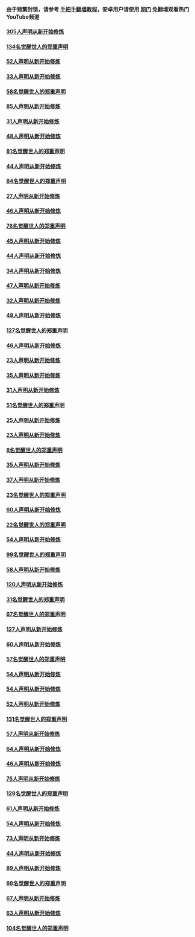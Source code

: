 #### 由于频繁封锁，请参考 [手把手翻墙教程](https://github.com/gfw-breaker/guides/wiki/)，安卓用户请使用 [网门](https://github.com/gfw-breaker/nogfw/blob/master/dl.md?t=03201000) 免翻墙观看热门YouTube频道 

#### [305人声明从新开始修炼](../pages/91/422153.md?t=03201000) 

#### [134名觉醒世人的郑重声明](../pages/91/422152.md?t=03201000) 

#### [52人声明从新开始修炼](../pages/91/421846.md?t=03201000) 

#### [33人声明从新开始修炼](../pages/91/421804.md?t=03201000) 

#### [58名觉醒世人的郑重声明](../pages/91/421845.md?t=03201000) 

#### [85人声明从新开始修炼](../pages/91/421769.md?t=03201000) 

#### [31人声明从新开始修炼](../pages/91/421763.md?t=03201000) 

#### [48人声明从新开始修炼](../pages/91/421605.md?t=03201000) 

#### [81名觉醒世人的郑重声明](../pages/91/421656.md?t=03201000) 

#### [44人声明从新开始修炼](../pages/91/421544.md?t=03201000) 

#### [84名觉醒世人的郑重声明](../pages/91/421543.md?t=03201000) 

#### [27人声明从新开始修炼](../pages/91/421465.md?t=03201000) 

#### [46人声明从新开始修炼](../pages/91/421454.md?t=03201000) 

#### [76名觉醒世人的郑重声明](../pages/91/421453.md?t=03201000) 

#### [45人声明从新开始修炼](../pages/91/421452.md?t=03201000) 

#### [44人声明从新开始修炼](../pages/91/421422.md?t=03201000) 

#### [34人声明从新开始修炼](../pages/91/421322.md?t=03201000) 

#### [47人声明从新开始修炼](../pages/91/421264.md?t=03201000) 

#### [32人声明从新开始修炼](../pages/91/421225.md?t=03201000) 

#### [48人声明从新开始修炼](../pages/91/421202.md?t=03201000) 

#### [127名觉醒世人的郑重声明](../pages/91/421224.md?t=03201000) 

#### [46人声明从新开始修炼](../pages/91/421203.md?t=03201000) 

#### [23人声明从新开始修炼](../pages/91/421138.md?t=03201000) 

#### [35人声明从新开始修炼](../pages/91/421122.md?t=03201000) 

#### [31人声明从新开始修炼](../pages/91/421081.md?t=03201000) 

#### [51名觉醒世人的郑重声明](../pages/91/421080.md?t=03201000) 

#### [25人声明从新开始修炼](../pages/91/421020.md?t=03201000) 

#### [23人声明从新开始修炼](../pages/91/420884.md?t=03201000) 

#### [8名觉醒世人的郑重声明](../pages/91/420883.md?t=03201000) 

#### [35人声明从新开始修炼](../pages/91/420809.md?t=03201000) 

#### [37人声明从新开始修炼](../pages/91/420766.md?t=03201000) 

#### [23名觉醒世人的郑重声明](../pages/91/420765.md?t=03201000) 

#### [60人声明从新开始修炼](../pages/91/420727.md?t=03201000) 

#### [22名觉醒世人的郑重声明](../pages/91/420726.md?t=03201000) 

#### [54人声明从新开始修炼](../pages/91/420529.md?t=03201000) 

#### [99名觉醒世人的郑重声明](../pages/91/420528.md?t=03201000) 

#### [58人声明从新开始修炼](../pages/91/420198.md?t=03201000) 

#### [120人声明从新开始修炼](../pages/91/420141.md?t=03201000) 

#### [31名觉醒世人的郑重声明](../pages/91/420197.md?t=03201000) 

#### [67名觉醒世人的郑重声明](../pages/91/420140.md?t=03201000) 

#### [127人声明从新开始修炼](../pages/91/420082.md?t=03201000) 

#### [60人声明从新开始修炼](../pages/91/420081.md?t=03201000) 

#### [57名觉醒世人的郑重声明](../pages/91/420080.md?t=03201000) 

#### [54人声明从新开始修炼](../pages/91/419533.md?t=03201000) 

#### [54人声明从新开始修炼](../pages/91/419532.md?t=03201000) 

#### [52人声明从新开始修炼](../pages/91/419531.md?t=03201000) 

#### [131名觉醒世人的郑重声明](../pages/91/419530.md?t=03201000) 

#### [57人声明从新开始修炼](../pages/91/419430.md?t=03201000) 

#### [64人声明从新开始修炼](../pages/91/419429.md?t=03201000) 

#### [46人声明从新开始修炼](../pages/91/419428.md?t=03201000) 

#### [75人声明从新开始修炼](../pages/91/419427.md?t=03201000) 

#### [129名觉醒世人的郑重声明](../pages/91/419426.md?t=03201000) 

#### [61人声明从新开始修炼](../pages/91/419198.md?t=03201000) 

#### [54人声明从新开始修炼](../pages/91/419197.md?t=03201000) 

#### [73人声明从新开始修炼](../pages/91/419196.md?t=03201000) 

#### [44人声明从新开始修炼](../pages/91/419075.md?t=03201000) 

#### [89人声明从新开始修炼](../pages/91/419074.md?t=03201000) 

#### [88名觉醒世人的郑重声明](../pages/91/419195.md?t=03201000) 

#### [67人声明从新开始修炼](../pages/91/419073.md?t=03201000) 

#### [63人声明从新开始修炼](../pages/91/419072.md?t=03201000) 

#### [104名觉醒世人的郑重声明](../pages/91/419071.md?t=03201000) 

